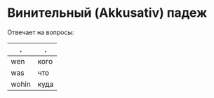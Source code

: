 # Винительный (Akkusativ) падеж

Отвечает на вопросы:

.    | . 
-----|-----
wen  | кого
was  | что 
wohin| куда
